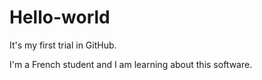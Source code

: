 # Hello-world
It's my first trial in GitHub.

I'm a French student and I am learning about this software.
